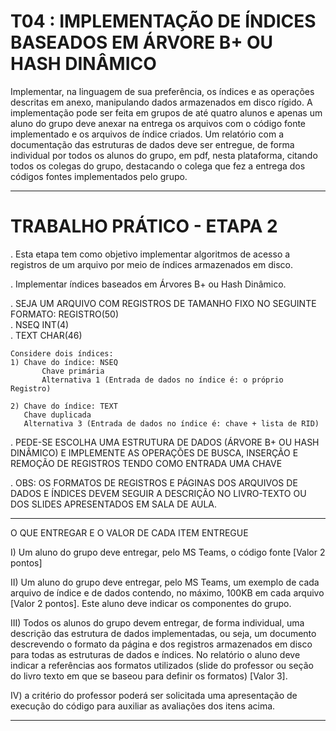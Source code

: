 # T04 : IMPLEMENTAÇÃO DE ÍNDICES BASEADOS EM ÁRVORE B+ OU HASH DINÂMICO

Implementar, na linguagem de sua preferência, os índices e as operações descritas em anexo, manipulando dados armazenados em disco rígido. A implementação pode ser feita em grupos de até quatro alunos e apenas um aluno do grupo deve anexar na entrega os arquivos com o código fonte implementado e os arquivos de índice criados. Um relatório com a documentação das estruturas de dados deve ser entregue, de forma individual por todos os alunos do grupo, em pdf, nesta plataforma, citando todos os colegas do grupo, destacando o colega que fez a entrega dos códigos fontes implementados pelo grupo.

---

# TRABALHO PRÁTICO - ETAPA 2

. Esta etapa tem como objetivo implementar algoritmos de acesso a registros de
um arquivo por meio de índices armazenados em disco.

. Implementar índices baseados em Árvores B+ ou Hash Dinâmico.

. SEJA UM ARQUIVO COM REGISTROS DE TAMANHO FIXO NO SEGUINTE FORMATO:
REGISTRO(50)  
 . NSEQ INT(4)  
 . TEXT CHAR(46)

    Considere dois índices:
    1) Chave do índice: NSEQ
           Chave primária
           Alternativa 1 (Entrada de dados no índice é: o próprio Registro)

    2) Chave do índice: TEXT
       Chave duplicada
       Alternativa 3 (Entrada de dados no índice é: chave + lista de RID)

. PEDE-SE
ESCOLHA UMA ESTRUTURA DE DADOS (ÁRVORE B+ OU HASH DINÂMICO) E IMPLEMENTE
AS OPERAÇÕES DE BUSCA, INSERÇÃO E REMOÇÃO DE REGISTROS TENDO COMO
ENTRADA UMA CHAVE

. OBS: OS FORMATOS DE REGISTROS E PÁGINAS DOS ARQUIVOS DE DADOS E ÍNDICES
DEVEM SEGUIR A DESCRIÇÃO NO LIVRO-TEXTO OU DOS SLIDES APRESENTADOS EM
SALA DE AULA.

---

O QUE ENTREGAR E O VALOR DE CADA ITEM ENTREGUE

I) Um aluno do grupo deve entregar, pelo MS Teams, o código fonte [Valor 2 pontos]

II) Um aluno do grupo deve entregar, pelo MS Teams, um exemplo de cada
arquivo de índice e de dados contendo, no máximo, 100KB em cada arquivo [Valor 2 pontos].
Este aluno deve indicar os componentes do grupo.

III) Todos os alunos do grupo devem entregar, de forma individual, uma descrição das
estrutura de dados implementadas, ou seja, um documento descrevendo o formato da página
e dos registros armazenados em disco para todas as estruturas de dados e índices.
No relatório o aluno deve indicar a referências aos formatos utilizados (slide do professor
ou seção do livro texto em que se baseou para definir os formatos) [Valor 3].

IV) a critério do professor poderá ser solicitada uma apresentação de execução do código para
auxiliar as avaliações dos itens acima.

---
